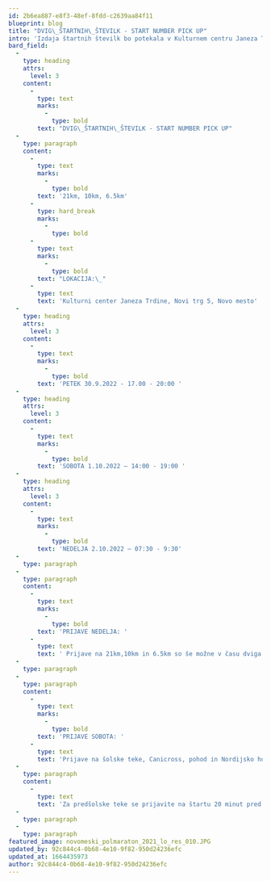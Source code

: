 ```yaml
---
id: 2b6ea887-e8f3-48ef-8fdd-c2639aa84f11
blueprint: blog
title: "DVIG\_ŠTARTNIH\_ŠTEVILK - START NUMBER PICK UP"
intro: 'Izdaja štartnih številk bo potekala v Kulturnem centru Janeza Trdine. Svetujemo, da dvig štartnih številk opravite prej in se izognite gneči.'
bard_field:
  -
    type: heading
    attrs:
      level: 3
    content:
      -
        type: text
        marks:
          -
            type: bold
        text: "DVIG\_ŠTARTNIH\_ŠTEVILK - START NUMBER PICK UP"
  -
    type: paragraph
    content:
      -
        type: text
        marks:
          -
            type: bold
        text: '21km, 10km, 6.5km'
      -
        type: hard_break
        marks:
          -
            type: bold
      -
        type: text
        marks:
          -
            type: bold
        text: "LOKACIJA:\_"
      -
        type: text
        text: 'Kulturni center Janeza Trdine, Novi trg 5, Novo mesto'
  -
    type: heading
    attrs:
      level: 3
    content:
      -
        type: text
        marks:
          -
            type: bold
        text: 'PETEK 30.9.2022 - 17.00 - 20:00 '
  -
    type: heading
    attrs:
      level: 3
    content:
      -
        type: text
        marks:
          -
            type: bold
        text: 'SOBOTA 1.10.2022 – 14:00 - 19:00 '
  -
    type: heading
    attrs:
      level: 3
    content:
      -
        type: text
        marks:
          -
            type: bold
        text: 'NEDELJA 2.10.2022 – 07:30 - 9:30'
  -
    type: paragraph
  -
    type: paragraph
    content:
      -
        type: text
        marks:
          -
            type: bold
        text: 'PRIJAVE NEDELJA: '
      -
        type: text
        text: ' Prijave na 21km,10km in 6.5km so še možne v času dviga štartnih številk v Kulturnem  centru Janez Trdina v petek in soboto, ter v nedeljo med 7:30 in 8:30 uro. '
  -
    type: paragraph
  -
    type: paragraph
    content:
      -
        type: text
        marks:
          -
            type: bold
        text: 'PRIJAVE SOBOTA: '
      -
        type: text
        text: 'Prijave na šolske teke, Canicross, pohod in Nordijsko hojo so še možne v soboto od 14:00 ure dalje na Novem trgu.'
  -
    type: paragraph
    content:
      -
        type: text
        text: 'Za predšolske teke se prijavite na štartu 20 minut pred štartom. Prijava na prijavah za šolske teke ni potrebna, saj so netekmovalnega značaja.'
  -
    type: paragraph
  -
    type: paragraph
featured_image: novomeski_polmaraton_2021_lo_res_010.JPG
updated_by: 92c844c4-0b68-4e10-9f82-950d24236efc
updated_at: 1664435973
author: 92c844c4-0b68-4e10-9f82-950d24236efc
---
```

